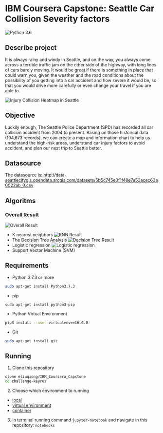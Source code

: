 # IBM Coursera Capstone: Seattle Car Collision Severity factors

![Python 3.6](https://img.shields.io/badge/python-3.5%20%7C%203.6%20%7C%203.7-blue.svg)

## Describe project

It is always rainy and windy in Seattle, and on the way, you always come across a terrible traffic jam on the other side of the highway, with long lines of cars barely moving. It would be great if there is something in place that could warn you, given the weather and the road conditions about the possibility of you getting into a car accident and how severe it would be, so that you would drive more carefully or even change your travel if you are able to.

![Injury Collision Heatmap in Seattle](https://github.com/eliuqiong/IBM_Coursera_Capstone/blob/master/Results/Seattle%20Injury%20Collision%20Heatmap.png)


## Objective

Luckily enough, The Seattle Police Department (SPD) has recorded all car collision accident from 2004 to present. Basing on those historical data (194,673 records), we can create a map and information chart to help us understand the high-risk areas, understand car injury factors to avoid accident, and plan our next trip to Seattle better.

## Datasource
The datasource is: http://data-seattlecitygis.opendata.arcgis.com/datasets/5b5c745e0f1f48e7a53acec63a0022ab_0.csv

## Algoritms
### Overall Result
![Overall Result](https://github.com/eliuqiong/IBM_Coursera_Capstone/blob/master/Results/Overall%20Result.png)
- K nearest neighbors
![KNN Result](https://github.com/eliuqiong/IBM_Coursera_Capstone/blob/master/Results/k-Nearest%20Neighbor.png)
- The Decision Tree Analysis
![Decision Tree Result](https://github.com/eliuqiong/IBM_Coursera_Capstone/blob/master/Results/Decision%20Tree%20Analysis.png)
- Logistic regression
![Logistic regression](https://github.com/eliuqiong/IBM_Coursera_Capstone/blob/master/Results/Logistic%20Regression.png)
- Support Vector Machine (SVM) 


## Requirements
- Python 3.7.3 or more
```sh
sudo apt-get install Python3.7.3
```

- pip
```
sudo apt-get install python3-pip
```

- Python Virtual Environment
```sh
pip3 install --user virtualenv==16.6.0
```

- Git
```sh
sudo apt-get install git
```

## Running
1. Clone this repository
```sh
clone eliuqiong/IBM_Coursera_Capstone
cd challenge-keyrus
```

2. Choose which environment to running
 - [local](src/environment/README.md)
 - [virtual environment](src/environment/README.md)
 - [container](src/environment/README.md)

3. In terminal running command `jupyter-notebook` and navigate in this repository: `notebooks`
